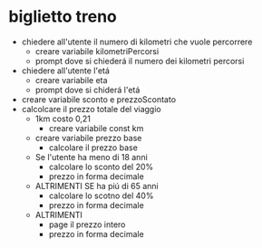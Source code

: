 # biglietto treno

- chiedere all'utente il numero di kilometri che vuole percorrere
  - creare variabile kilometriPercorsi
  - prompt dove si chiederá il numero dei kilometri percorsi
- chiedere all'utente l'etá
  - creare variabile eta
  - prompt dove si chiderá l'etá
- creare variabile sconto e prezzoScontato
- calcolcare il prezzo totale del viaggio 
  - 1km costo 0,21 
    - creare variabile const km 
  - creare variabile prezzo base
    - calcolare il prezzo base
  - Se l'utente ha meno di 18 anni
    - calcolare lo sconto del 20%
    - prezzo in forma decimale 
  - ALTRIMENTI SE ha piú di 65 anni
    - calcolare lo scotno del 40%
    - prezzo in forma decimale 
  - ALTRIMENTI
    - page il prezzo intero
    - prezzo in forma decimale 